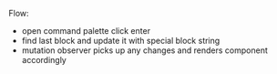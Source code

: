 Flow: 

- open command palette click enter
- find last block and update it with special block string
- mutation observer picks up any changes and renders component accordingly